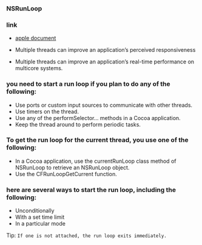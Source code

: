 ### NSRunLoop

### link
* [apple document](https://developer.apple.com/library/content/documentation/Cocoa/Conceptual/Multithreading/Introduction/Introduction.html#//apple_ref/doc/uid/10000057i)


* Multiple threads can improve an application’s perceived responsiveness
* Multiple threads can improve an application’s real-time performance on multicore systems.

### you need to start a run loop if you plan to do any of the following:

* Use ports or custom input sources to communicate with other threads.
* Use timers on the thread.
* Use any of the performSelector… methods in a Cocoa application.
* Keep the thread around to perform periodic tasks.

### To get the run loop for the current thread, you use one of the following:

* In a Cocoa application, use the currentRunLoop class method of NSRunLoop to retrieve an NSRunLoop object.
* Use the CFRunLoopGetCurrent function.

### here are several ways to start the run loop, including the following:

* Unconditionally
* With a set time limit
* In a particular mode

Tip: `If one is not attached, the run loop exits immediately.`

